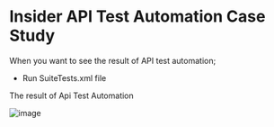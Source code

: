 # Insider API Test Automation Case Study


When you want to see the result of API test automation;
* Run SuiteTests.xml file 



The result of Api Test Automation

![image](https://user-images.githubusercontent.com/14904764/190592313-f3377be9-2c24-4045-8032-44109096df48.png)

